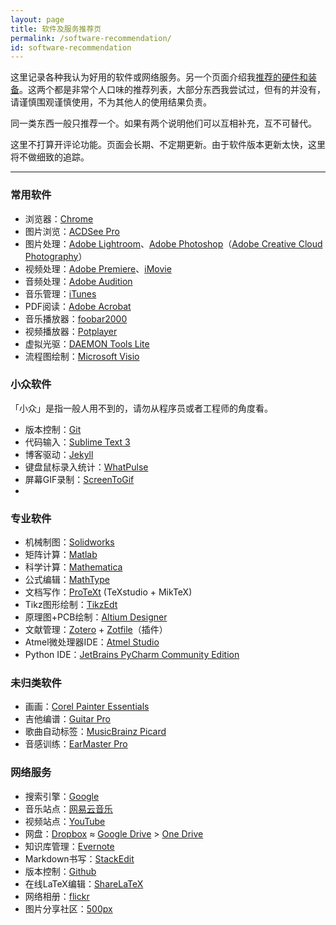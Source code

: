 ```yaml
---
layout: page
title: 软件及服务推荐页
permalink: /software-recommendation/
id: software-recommendation
---
```


这里记录各种我认为好用的软件或网络服务。另一个页面介绍我[推荐的硬件和装备](/stuff-recommendation/)。这两个都是非常个人口味的推荐列表，大部分东西我尝试过，但有的并没有，请谨慎围观谨慎使用，不为其他人的使用结果负责。

同一类东西一般只推荐一个。如果有两个说明他们可以互相补充，互不可替代。

这里不打算开评论功能。页面会长期、不定期更新。由于软件版本更新太快，这里将不做细致的追踪。

------

### 常用软件

- 浏览器：[Chrome](https://www.google.com/chrome/)
- 图片浏览：[ACDSee Pro](http://www.acdsee.com/en/products)
- 图片处理：[Adobe Lightroom](http://www.adobe.com/products/photoshop-lightroom.html)、[Adobe Photoshop](http://www.adobe.com/products/photoshop.html)（[Adobe Creative Cloud Photography](http://www.adobe.com/creativecloud/photography.html)）
- 视频处理：[Adobe Premiere](http://www.adobe.com/products/premiere.html)、[iMovie](https://itunes.apple.com/us/app/imovie/id377298193?mt=8)
- 音频处理：[Adobe Audition](http://www.adobe.com/products/audition.html)
- 音乐管理：[iTunes](http://www.apple.com/itunes/)
- PDF阅读：[Adobe Acrobat](https://acrobat.adobe.com/us/en/)
- 音乐播放器：[foobar2000](https://www.foobar2000.org/)
- 视频播放器：[Potplayer](https://potplayer.daum.net/)
- 虚拟光驱：[DAEMON Tools Lite](http://www.daemon-tools.cc/downloads)
- 流程图绘制：[Microsoft Visio](https://products.office.com/en-us/visio/flowchart-software)

### 小众软件

「小众」是指一般人用不到的，请勿从程序员或者工程师的角度看。

- 版本控制：[Git](https://git-scm.com/)
- 代码输入：[Sublime Text 3](https://www.sublimetext.com/3)
- 博客驱动：[Jekyll](https://jekyllrb.com/)
- 键盘鼠标录入统计：[WhatPulse](https://whatpulse.org/)
- 屏幕GIF录制：[ScreenToGif](https://screentogif.codeplex.com/)
- 

### 专业软件

- 机械制图：[Solidworks](http://www.solidworks.com/)
- 矩阵计算：[Matlab](http://www.mathworks.com/products/matlab/)
- 科学计算：[Mathematica](https://www.wolfram.com/mathematica/)
- 公式编辑：[MathType](http://www.dessci.com/en/products/mathtype/)
- 文档写作：[ProTeXt](https://www.tug.org/protext/) (TeXstudio + MikTeX)
- Tikz图形绘制：[TikzEdt](http://www.tikzedt.org/)
- 原理图+PCB绘制：[Altium Designer](http://www.altium.com/altium-designer/overview)
- 文献管理：[Zotero](https://www.zotero.org/) + [Zotfile](http://zotfile.com/)（插件）
- Atmel微处理器IDE：[Atmel Studio](http://www.atmel.com/tools/atmelstudio.aspx)
- Python IDE：[JetBrains PyCharm Community Edition](https://www.jetbrains.com/pycharm/download/#section=windows)

### 未归类软件

- 画画：[Corel Painter Essentials](http://www.painterartist.com/en/product/painter-essentials/)
- 吉他编谱：[Guitar Pro](https://www.guitar-pro.com/en/index.php)
- 歌曲自动标签：[MusicBrainz Picard](https://picard.musicbrainz.org/)
- 音感训练：[EarMaster Pro](https://www.earmaster.com/)

### 网络服务

- 搜索引擎：[Google](https://www.google.com/webhp?hl=en)
- 音乐站点：[网易云音乐](http://music.163.com/)
- 视频站点：[YouTube](https://www.youtube.com/)
- 网盘：[Dropbox](https://www.dropbox.com/) ≈ [Google Drive](https://drive.google.com) > [One Drive](https://onedrive.live.com/)
- 知识库管理：[Evernote](https://evernote.com/?var=1)
- Markdown书写：[StackEdit](https://stackedit.io/)
- 版本控制：[Github](https://github.com/)
- 在线LaTeX编辑：[ShareLaTeX](https://www.sharelatex.com/)
- 网络相册：[flickr](https://www.flickr.com/)
- 图片分享社区：[500px](https://500px.com/)